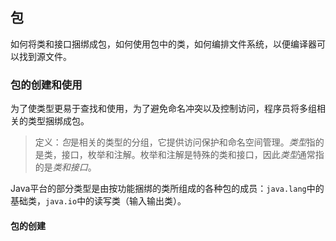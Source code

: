 ## 包

如何将类和接口捆绑成包，如何使用包中的类，如何编排文件系统，以便编译器可以找到源文件。

### 包的创建和使用

为了使类型更易于查找和使用，为了避免命名冲突以及控制访问，程序员将多组相关的类型捆绑成包。

> 定义：*包*是相关的类型的分组，它提供访问保护和命名空间管理。*类型*指的是类，接口，枚举和注解。枚举和注解是特殊的类和接口，因此*类型*通常指的是*类和接口*。

Java平台的部分类型是由按功能捆绑的类所组成的各种包的成员：`java.lang`中的基础类，`java.io`中的读写类（输入输出类）。

#### 包的创建

